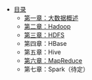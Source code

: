 - [目录](README.md)
  - [第一章：大数据概述](ch1%20大数据概述.md)
  - [第二章：Hadoop](ch2%20Hadoop.md)
  - [第三章：HDFS](ch3%20HDFS.md)
  - 第四章：HBase  
  - 第五章：Hive
  - [第六章：MapReduce](ch6%20MapReduce.md)
  - 第七章：Spark（待定）